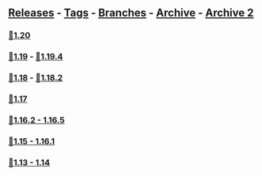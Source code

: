 ## [Releases](https://github.com/InfamousMusicify/Flying-Raijin/releases/) - [Tags](https://github.com/InfamousMusicify/Flying-Raijin/tags/) - [Branches](https://github.com/InfamousMusicify/Flying-Raijin/branches) - [Archive](https://github.com/InfamousMusicify/Flying-Raijin/releases/tag/Archive) - [Archive 2](https://github.com/InfamousMusicify/Flying-Raijin/releases/tag/Archive2)        


### [🔗1.20](https://github.com/InfamousMusicify/Flying-Raijin/releases/download/1.20/Raijin_V11.3.2-1.20.zip)     

### [🔗1.19](https://github.com/InfamousMusicify/Flying-Raijin/releases/download/11.1/Raijin_V11.1.5_19.zip) - [🔗1.19.4](https://github.com/InfamousMusicify/Flying-Raijin/releases/download/11.1/Raijin_V11.1.5_19.zip)    

### [🔗1.18](https://github.com/InfamousMusicify/Flying-Raijin/releases/download/Archive/Raijin_V11.20.18.zip) - [🔗1.18.2](https://github.com/InfamousMusicify/Flying-Raijin/releases/download/Archive/Raijin_V11.20.18.zip)      

### [🔗1.17](https://github.com/InfamousMusicify/Flying-Raijin/releases/download/Archive/Raijin_V11.12.17.zip)   

### [🔗1.16.2 - 1.16.5](https://github.com/InfamousMusicify/Flying-Raijin/releases/download/Archive/Raijin_V11.12.16.zip)   

### [🔗1.15 - 1.16.1](https://github.com/InfamousMusicify/Flying-Raijin/releases/download/Archive/Raijin_V11.12.15.zip)   

### [🔗1.13 - 1.14](https://github.com/InfamousMusicify/Flying-Raijin/releases/download/1.13–1.14/Raijin_V11.4.n4-1.13-14.zip)   
